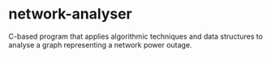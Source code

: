 # network-analyser
C-based program that applies algorithmic techniques and data structures to analyse a graph representing a network power outage.
